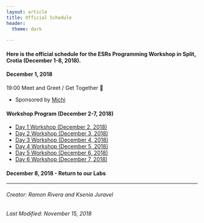 ```yaml
---
layout: article
title: Official Schedule
header:
  theme: dark
    
---
```


#### Here is the official schedule for the ESRs Programming Workshop in Split, Crotia (December 1-8, 2018).   

#### December 1, 2018
19:00 Meet and Greet / Get Together :beers: 
- Sponsored by [Michi](https://www.palaeontologie.geowissenschaften.uni-muenchen.de/personen/wissenschaft/michael_eitel/index.html)

#### Workshop Program (December 2-7, 2018)

- [Day 1 Workshop (December 2, 2018)](/ESR_workshop/Day1.html)
- [Day 2 Workshop (December 3, 2018)](/ESR_workshop/Day2.html)
- [Day 3 Workshop (December 4, 2018)](/ESR_workshop/Day3.html)
- [Day 4 Workshop (December 5, 2018)](/ESR_workshop/Day4.html)
- [Day 5 Workshop (December 6, 2018)](/ESR_workshop/Day5.html)
- [Day 6 Workshop (December 7, 2018)](/ESR_workshop/Day6.html) 


#### December 8, 2018 - Return to our Labs

---
###### Creator: Ramon Rivera and Ksenia Juravel 
###### Last Modified: November 15, 2018  
